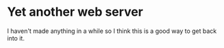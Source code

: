 # Yet another web server

I haven't made anything in a while so I think this is a good way to get back into it.

